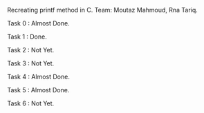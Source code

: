 Recreating printf method in C.
Team: Moutaz Mahmoud, Rna Tariq.

Task 0 : Almost Done.

Task 1 : Done.

Task 2 : Not Yet.

Task 3 : Not Yet.

Task 4 : Almost Done.

Task 5 : Almost Done.

Task 6 : Not Yet.
